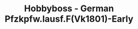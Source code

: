 ---
layout: product
title: "Hobbyboss - German Pfzkpfw.Iausf.F(Vk1801)-Early"
price: "3050" 
desc: "N/A"
img_path: "/assets/img/HB83804.webp"
brand: "N/A"
available: false
special_offer: false
new: false
soon: false
cat: "010000"
subcat: "013500"
subsubcat: "0N/A"
sifra: "HB83804"
popular: false
---